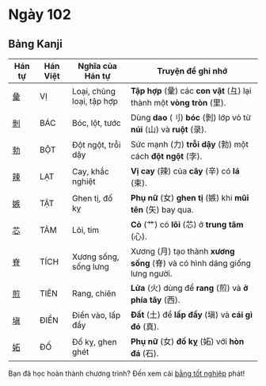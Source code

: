 # Ngày 102

## Bảng Kanji

| Hán tự | Hán Việt | Nghĩa của Hán tự | Truyện để ghi nhớ |
|---|---|---|---|
| [彙](https://www.google.com/search?q=https://mazii.net/vi-VN/search/kanji/javi/%E5%BD%99) | VỊ | Loại, chủng loại, tập hợp | **Tập hợp** (彙) các **con vật** (彑) lại thành một **vòng tròn** (里). |
| [剝](https://www.google.com/search?q=https://mazii.net/vi-VN/search/kanji/javi/%E5%89%9D) | BÁC | Bóc, lột, tước | Dùng **dao** (刂) **bóc** (剝) lớp vỏ từ **núi** (山) và **ruột** (录). |
| [勃](https://www.google.com/search?q=https://mazii.net/vi-VN/search/kanji/javi/%E5%8B%83) | BỘT | Đột ngột, trỗi dậy | Sức mạnh (力) **trỗi dậy** (勃) một cách **đột ngột** (孛). |
| [辣](https://www.google.com/search?q=https://mazii.net/vi-VN/search/kanji/javi/%E8%BE%A3) | LẠT | Cay, khắc nghiệt | **Vị cay** (辣) của **cây** (辛) có **lá** (束). |
| [嫉](https://www.google.com/search?q=https://mazii.net/vi-VN/search/kanji/javi/%E5%AB%89) | TẬT | Ghen tị, đố kỵ | **Phụ nữ** (女) **ghen tị** (嫉) khi **mũi tên** (矢) bay qua. |
| [芯](https://www.google.com/search?q=https://mazii.net/vi-VN/search/kanji/javi/%E8%8A%AF) | TÂM | Lõi, tim | **Cỏ** (艹) có **lõi** (芯) ở **trung tâm** (心). |
| [脊](https://www.google.com/search?q=https://mazii.net/vi-VN/search/kanji/javi/%E8%84%8A) | TÍCH | Xương sống, sống lưng | Xương (月) tạo thành **xương sống** (脊) và có hình dáng giống lưng người. |
| [煎](https://www.google.com/search?q=https://mazii.net/vi-VN/search/kanji/javi/%E7%85%8E) | TIÊN | Rang, chiên | **Lửa** (火) dùng để **rang** (煎) và **ở phía tây** (西). |
| [塡](https://www.google.com/search?q=https://mazii.net/vi-VN/search/kanji/javi/%E5%A1%A1) | ĐIỀN | Điền vào, lấp đầy | **Đất** (土) để **lấp đầy** (塡) và **cái gì đó** (真). |
| [妬](https://www.google.com/search?q=https://mazii.net/vi-VN/search/kanji/javi/%E5%A6%AC) | ĐỐ | Đố kỵ, ghen ghét | **Phụ nữ** (女) **đố kỵ** (妬) với **hòn đá** (石). |


Bạn đã học hoàn thành chương trình? Đến xem cái [bằng tốt nghiệp](bang-tot-nghiep.html) phát! 